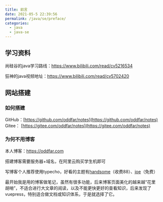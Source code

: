 ```yaml
---
title: 前言
date: 2021-05-5 22:39:56
permalink: /java/se/preface/
categories:
  - java
  - java-se
---
```




## 学习资料

尚硅谷的java学习路线：https://www.bilibili.com/read/cv5216534

狂神的java视频地址：https://www.bilibili.com/read/cv5702420



## 网站搭建

### 如何搭建



GitHub：[https://github.com/oddfar/notes](https://github.com/oddfar/notes)
Gitee： [https://gitee.com/oddfar/notes](https://gitee.com/oddfar/notes)


### 为何不用博客

本人博客：https://oddfar.com

搭建博客需要服务器+域名，在阿里云购买学生机即可

写博客个人推荐使用typecho，好看的主题有[handsome](https://www.ihewro.com/archives/489/)（收费88）、[joe](https://typecho.me/1520.html)（免费）

最开始我是用的博客做笔记，虽然有很多功能，后来博客页面美化的越来越“花里胡哨”，不适合进行大文章的阅读，以及不能更快更好的查看知识，后来发现了vuepress，特别适合做文档或知识体系，于是就选择了它。







